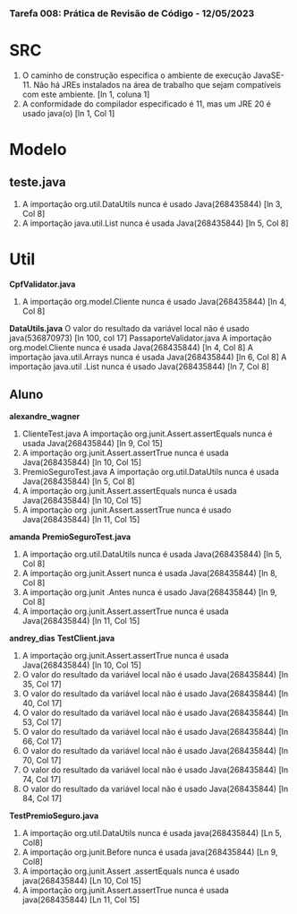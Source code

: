 ### Tarefa 008: Prática de Revisão de Código - 12/05/2023

# SRC

1. O caminho de construção especifica o ambiente de execução JavaSE-11. Não há JREs instalados na área de trabalho que sejam compatíveis com este ambiente. [ln 1, coluna 1]
2. A conformidade do compilador especificado é 11, mas um JRE 20 é usado java(o) [ln 1, Col 1]

# Modelo
## teste.java
1. A importação org.util.DataUtils nunca é usado Java(268435844) [ln 3, Col 8]
2. A importação java.util.List nunca é usada Java(268435844) [ln 5, Col 8]

# Util
**CpfValidator.java**
1. A importação org.model.Cliente nunca é usado Java(268435844) [ln 4, Col 8]

**DataUtils.java**
O valor do resultado da variável local não é usado java(536870973) [ln 100, col 17]
PassaporteValidator.java A importação org.model.Cliente nunca é usada Java(268435844) [ln 4, Col 8] A importação java.util.Arrays nunca é usada Java(268435844) [ln 6, Col 8] A importação java.util .List nunca é usado Java(268435844) [ln 7, Col 8]

## Aluno

**alexandre_wagner**
1. ClienteTest.java A importação org.junit.Assert.assertEquals nunca é usada Java(268435844) [ln 9, Col 15]
2. A importação org.junit.Assert.assertTrue nunca é usada Java(268435844) [ln 10, Col 15]
3. PremioSeguroTest.java A importação org.util.DataUtils nunca é usada Java(268435844) [ln 5, Col 8]
4. A importação org.junit.Assert.assertEquals nunca é usada Java(268435844) [ln 10, Col 15]
5. A importação org .junit.Assert.assertTrue nunca é usado Java(268435844) [ln 11, Col 15]

**amanda**
**PremioSeguroTest.java**
1. A importação org.util.DataUtils nunca é usada Java(268435844) [ln 5, Col 8]
2. A importação org.junit.Assert nunca é usada Java(268435844) [ln 8, Col 8]
3. A importação org.junit .Antes nunca é usado Java(268435844) [ln 9, Col 8]
4. A importação org.junit.Assert.assertTrue nunca é usada Java(268435844) [ln 11, Col 15]

**andrey_dias**
**TestClient.java**
1. A importação org.junit.Assert.assertTrue nunca é usada Java(268435844) [ln 10, Col 15]
2. O valor do resultado da variável local não é usado Java(268435844) [ln 35, Col 17]
3. O valor do resultado da variável local não é usado Java(268435844) [ln 40, Col 17]
4. O valor do resultado da variável local não é usado Java(268435844) [ln 53, Col 17]
5. O valor do resultado da variável local não é usado Java(268435844) [ln 66, Col 17]
6. O valor do resultado da variável local não é usado Java(268435844) [ln 70, Col 17]
7. O valor do resultado da variável local não é usado Java(268435844) [ln 74, Col 17]
8. O valor do resultado da variável local não é usado Java(268435844) [ln 84, Col 17]

**TestPremioSeguro.java**
1. A importação org.util.DataUtils nunca é usada java(268435844) [Ln 5, Col8]
2. A importação org.junit.Before nunca é usada java(268435844) [Ln 9, Col8]
3. A importação org.junit.Assert .assertEquals nunca é usado java(268435844) [Ln 10, Col 15]
4. A importação org.junit.Assert.assertTrue nunca é usada java(268435844) [Ln 11, Col 15]


